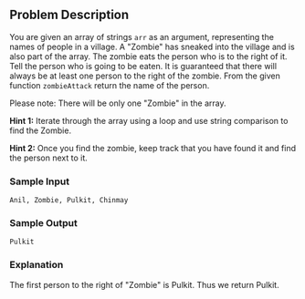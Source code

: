 ## Problem Description

You are given an array of strings `arr` as an argument, representing the names of people in a village. A "Zombie" has sneaked into the village and is also part of the array. The zombie eats the person who is to the right of it. Tell the person who is going to be eaten. It is guaranteed that there will always be at least one person to the right of the zombie. From the given function `zombieAttack` return the name of the person.

Please note: There will be only one "Zombie" in the array.

**Hint 1:** Iterate through the array using a loop and use string comparison to find the Zombie.

**Hint 2:** Once you find the zombie, keep track that you have found it and find the person next to it.

### Sample Input

```
Anil, Zombie, Pulkit, Chinmay
```

### Sample Output

```
Pulkit
```

### Explanation

The first person to the right of "Zombie" is Pulkit. Thus we return Pulkit.
